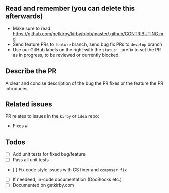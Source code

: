 ## Read and remember (you can delete this afterwards)
- Make sure to read https://github.com/getkirby/kirby/blob/master/.github/CONTRIBUTING.md
- Send feature PRs to `feature` branch, send bug fix PRs to `develop` branch
- Use our GitHub labels on the right with the `status: ` prefix to set the PR as in progress, to be reviewed or currently blocked.

## Describe the PR
A clear and concise description of the bug the PR fixes or the feature the PR introduces.

## Related issues
PR relates to issues in the `kirby` or `idea` repo:
- Fixes #

## Todos
- [ ] Add unit tests for fixed bug/feature
- [ ] Pass all unit tests
- [ ] Fix code style issues with CS fixer and `composer fix`
- [ ] If needeed, in-code documentation (DocBlocks etc.)
- [ ] Documented on getkirby.com

